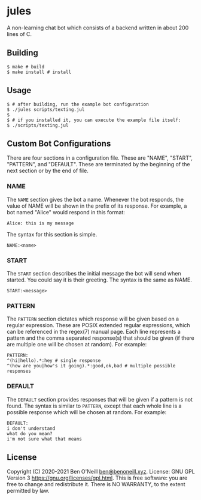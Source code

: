# jules

A non-learning chat bot which consists of a backend written in about
200 lines of C.

## Building

	$ make # build
	$ make install # install

## Usage

	$ # after building, run the example bot configuration
	$ ./jules scripts/texting.jul
	$
	$ # if you installed it, you can execute the example file itself:
	$ ./scripts/texting.jul

## Custom Bot Configurations

There are four sections in a configuration file. These are "NAME", "START", "PATTERN", and "DEFAULT".
These are terminated by the beginning of the next section or by the end of file.

### NAME

The `NAME` section gives the bot a name. Whenever the bot responds, the value of NAME will be shown in
the prefix of its response. For example, a bot named "Alice" would respond in this format:

	Alice: this is my message

The syntax for this section is simple.

	NAME:<name>

### START

The `START` section describes the initial message the bot will send when started. You could say it is their
greeting. The syntax is the same as NAME.

	START:<message>

### PATTERN

The `PATTERN` section dictates which response will be given based on a regular expression. These are POSIX extended
regular expressions, which can be referenced in the regex(7) manual page. Each line represents a pattern and the
comma separated response(s) that should be given (if there are multiple one will be chosen at random). For example:

	PATTERN:
	^(hi|hello).*:hey # single response
	^(how are you|how's it going).*:good,ok,bad # multiple possible responses

### DEFAULT

The `DEFAULT` section provides responses that will be given if a pattern is not found. The syntax is similar to `PATTERN`,
except that each whole line is a possible response which will be chosen at random. For example:

	DEFAULT:
	i don't understand
	what do you mean?
	i'm not sure what that means

## License

Copyright (C) 2020-2021 Ben O'Neill <ben@benoneill.xyz>. License: GNU
GPL Version 3 <https://gnu.org/licenses/gpl.html>. This is free
software: you are free to change and redistribute it. There is NO
WARRANTY, to the extent permitted by law.
